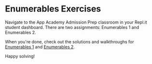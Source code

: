# Enumerables Exercises

Navigate to the App Academy Admission Prep classroom in your Repl.it student
dashboard. There are two assignments: Enumerables 1 and Enumerables 2.

When you're done, check out the solutions and walkthroughs for [Enumerables 1][walkthrough_one] and [Enumerables 2][walkthrough_two].

Happy solving!

[walkthrough_one]: walkthrough_one.md
[walkthrough_two]: walkthrough_two.md
